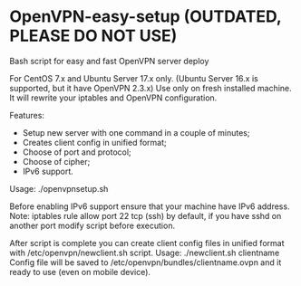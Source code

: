 # OpenVPN-easy-setup (OUTDATED, PLEASE DO NOT USE)
Bash script for easy and fast OpenVPN server deploy

For CentOS 7.x and Ubuntu Server 17.x only. (Ubuntu Server 16.x is supported, but it have OpenVPN 2.3.x)
Use only on fresh installed machine. It will rewrite your iptables and OpenVPN configuration.

Features:
- Setup new server with one command in a couple of minutes;
- Creates client config in unified format;
- Choose of port and protocol;
- Choose of cipher;
- IPv6 support.

Usage: ./openvpnsetup.sh 

Before enabling IPv6 support ensure that your machine have IPv6 address.
Note: iptables rule allow port 22 tcp (ssh) by default, if you have sshd on another port modify script before execution.

After script is complete you can create client config files in unified format with /etc/openvpn/newclient.sh script.
Usage: ./newclient.sh clientname
Config file will be saved to /etc/openvpn/bundles/clientname.ovpn and it ready to use (even on mobile device).





